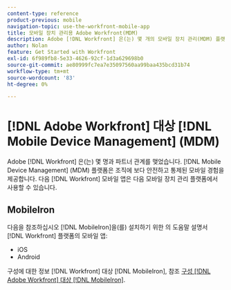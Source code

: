 ```yaml
---
content-type: reference
product-previous: mobile
navigation-topic: use-the-workfront-mobile-app
title: 모바일 장치 관리용 Adobe Workfront(MDM)
description: Adobe [!DNL Workfront] 은(는) 몇 개의 모바일 장치 관리(MDM) 플랫폼과 파트너 관계를 맺어 조직에 보다 안전하고 통제된 모바일 경험을 제공합니다.
author: Nolan
feature: Get Started with Workfront
exl-id: 6f989fb8-5e33-4626-92cf-1d3a629698b0
source-git-commit: ae80999fc7ea7e35097560aa99baa435bcd31b74
workflow-type: tm+mt
source-wordcount: '83'
ht-degree: 0%

---
```


# [!DNL Adobe Workfront] 대상 [!DNL Mobile Device Management] (MDM)

Adobe [!DNL Workfront] 은(는) 몇 명과 파트너 관계를 맺었습니다. [!DNL Mobile Device Management] (MDM) 플랫폼은 조직에 보다 안전하고 통제된 모바일 경험을 제공합니다. 다음 [!DNL Workfront] 모바일 앱은 다음 모바일 장치 관리 플랫폼에서 사용할 수 있습니다.

## MobileIron

다음을 참조하십시오 [!DNL MobileIron]을(를) 설치하기 위한 의 도움말 설명서 [!DNL Workfront] 플랫폼의 모바일 앱:

* iOS
* Android

구성에 대한 정보 [!DNL Workfront] 대상 [!DNL MobileIron], 참조 [구성 [!DNL Adobe Workfront] 대상 [!DNL MobileIron]](../../../workfront-basics/mobile-apps/using-the-workfront-mobile-app/wf-mobileiron-configs.md).

<!--
<h2 data-mc-conditions="QuicksilverOrClassic.Draft mode">Blackberry Dynamics</h2>
-->

<!--
<p data-mc-conditions="QuicksilverOrClassic.Draft mode">See Blackberry Dynamics' help documentation to install the Workfront mobile app from their platform:</p>
-->

<!--
<ul data-mc-conditions="QuicksilverOrClassic.Draft mode">
<li>iOS</li>
<li>Android</li>
</ul>
-->
